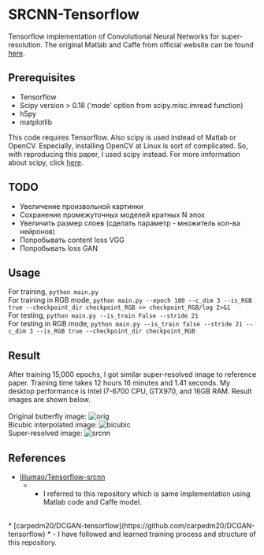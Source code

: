 # SRCNN-Tensorflow
Tensorflow implementation of Convolutional Neural Networks for super-resolution. The original Matlab and Caffe from official website can be found [here](http://mmlab.ie.cuhk.edu.hk/projects/SRCNN.html).

## Prerequisites
 * Tensorflow
 * Scipy version > 0.18 ('mode' option from scipy.misc.imread function)
 * h5py
 * matplotlib

This code requires Tensorflow. Also scipy is used instead of Matlab or OpenCV. Especially, installing OpenCV at Linux is sort of complicated. So, with reproducing this paper, I used scipy instead. For more imformation about scipy, click [here](https://www.scipy.org/).

## TODO
 * Увеличение произвольной картинки
 * Сохранение промежуточных моделей кратных N эпох
 * Увеличить размер слоев (сделать параметр - множитель кол-ва нейронов)
 * Попробывать content loss VGG
 * Попробывать loss GAN

## Usage
For training, `python main.py`  
For training in RGB mode, `python main.py --epoch 100 --c_dim 3 --is_RGB true --checkpoint_dir checkpoint_RGB >> checkpoint_RGB/log 2>&1`
<br>
For testing, `python main.py --is_train False --stride 21`  
For testing in RGB mode, `python main.py --is_train false --stride 21 --c_dim 3 --is_RGB true --checkpoint_dir checkpoint_RGB`

## Result
After training 15,000 epochs, I got similar super-resolved image to reference paper. Training time takes 12 hours 16 minutes and 1.41 seconds. My desktop performance is Intel I7-6700 CPU, GTX970, and 16GB RAM. Result images are shown below.<br><br>
Original butterfly image:
![orig](https://github.com/tegg89/SRCNN-Tensorflow/blob/master/result/orig.png)<br>
Bicubic interpolated image:
![bicubic](https://github.com/tegg89/SRCNN-Tensorflow/blob/master/result/bicubic.png)<br>
Super-resolved image:
![srcnn](https://github.com/tegg89/SRCNN-Tensorflow/blob/master/result/srcnn.png)

## References
* [liliumao/Tensorflow-srcnn](https://github.com/liliumao/Tensorflow-srcnn) 
  * - I referred to this repository which is same implementation using Matlab code and Caffe model.
<br>
* [carpedm20/DCGAN-tensorflow](https://github.com/carpedm20/DCGAN-tensorflow) 
  * - I have followed and learned training process and structure of this repository.

